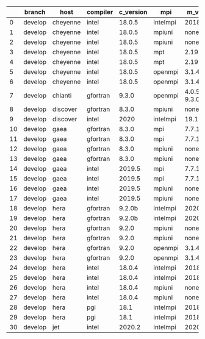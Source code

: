 |    | branch   | host     | compiler   | c_version   | mpi      | m_version       | o_g   | os     | build   | u_pass   | u_fail   | s_pass   | s_fail   | e_pass   | e_fail   | nuopc_pass   | nuopc_fail   | artifacts_hash                           | modified            |
|----|----------|----------|------------|-------------|----------|-----------------|-------|--------|---------|----------|----------|----------|----------|----------|----------|--------------|--------------|------------------------------------------|---------------------|
|  0 | develop  | cheyenne | intel      | 18.0.5      | intelmpi | 2018.4.274      | O     | Linux  | Pass    | 13685    | 0        | 49       | 0        | 80       | 0        | 50           | 0            | e820d1e1ea5461458ecfa1814089a80b8bfa6e7f | 02/27/2022_19:27:16 |
|  1 | develop  | cheyenne | intel      | 18.0.5      | mpiuni   | none            | O     | Linux  | Pass    | 12158    | 0        | 8        | 0        | 43       | 0        | 0            | 50           | b9e65848ae347ad698c4bc45fcefb138a9e3a4e1 | 02/27/2022_19:27:16 |
|  2 | develop  | cheyenne | intel      | 18.0.5      | mpiuni   | none            | g     | Linux  | Pass    | 12158    | 0        | 8        | 0        | 43       | 0        | 0            | 50           | d73cd12e5a57928ffbc0a629930196e7712eb50f | 02/27/2022_19:27:16 |
|  3 | develop  | cheyenne | intel      | 18.0.5      | mpt      | 2.19            | O     | Linux  | Pass    | 13685    | 0        | 49       | 0        | 80       | 0        | 50           | 0            | a7d44285cd0a6f738a85129f8fe7fcbcc7195ebc | 02/27/2022_19:27:16 |
|  4 | develop  | cheyenne | intel      | 18.0.5      | mpt      | 2.19            | g     | Linux  | Pass    | 13685    | 0        | 49       | 0        | 80       | 0        | 50           | 0            | 5c410c20e503eb5fcd137a87c17eb888a8e84a50 | 02/27/2022_19:27:16 |
|  5 | develop  | cheyenne | intel      | 18.0.5      | openmpi  | 3.1.4           | O     | Linux  | Pass    | 13685    | 0        | 49       | 0        | 80       | 0        | 50           | 0            | 3a44193db033ba6f31dc43e39e690220ec76355a | 02/27/2022_19:27:16 |
|  6 | develop  | cheyenne | intel      | 18.0.5      | openmpi  | 3.1.4           | g     | Linux  | Pass    | 13685    | 0        | 49       | 0        | 80       | 0        | 50           | 0            | f74748fcb08665886707a3de6e0d6cf30a5d38d7 | 02/27/2022_19:27:16 |
|  7 | develop  | chianti  | gfortran   | 9.3.0       | openmpi  | 4.0.5-gcc-9.3.0 | O     | Linux  | Pass    | pending  | pending  | pending  | pending  | pending  | pending  | pending      | pending      | 8e9d53fb4f2d96cae11c0bae23579773180797e8 | 02/27/2022_19:27:42 |
|  8 | develop  | discover | gfortran   | 8.3.0       | mpiuni   | none            | O     | Linux  | Pass    | 12158    | 0        | 8        | 0        | 43       | 0        | 0            | 50           | 6a3214af0e619e244fd4e16e67b949eeb461e291 | 02/27/2022_19:28:12 |
|  9 | develop  | discover | intel      | 2020        | intelmpi | 19.1.3.304      | g     | Linux  | Pass    | 13685    | 0        | 49       | 0        | 80       | 0        | 50           | 0            | 2bb69e3cad201e12074e2b993301923fafaf70f1 | 02/27/2022_19:28:12 |
| 10 | develop  | gaea     | gfortran   | 8.3.0       | mpi      | 7.7.11          | O     | Unicos | Pass    | 13684    | 1        | 49       | 0        | 80       | 0        | 47           | 3            | cb98d43ef965126a14d9ab2ce4e5f8a8aaeabbc4 | 02/27/2022_19:28:38 |
| 11 | develop  | gaea     | gfortran   | 8.3.0       | mpi      | 7.7.11          | g     | Unicos | Pass    | 13684    | 1        | 49       | 0        | 80       | 0        | 47           | 3            | f35941f5043a83c5813786bb9c4199ffc9f50bc1 | 02/27/2022_19:28:38 |
| 12 | develop  | gaea     | gfortran   | 8.3.0       | mpiuni   | none            | O     | Unicos | Pass    | 12158    | 0        | 8        | 0        | 43       | 0        | 0            | 50           | 98b9fecf4eb6d53b73a1cc169661fbe588fc3aa0 | 02/27/2022_19:28:38 |
| 13 | develop  | gaea     | gfortran   | 8.3.0       | mpiuni   | none            | g     | Unicos | Pass    | 12158    | 0        | 8        | 0        | 43       | 0        | 0            | 50           | f9a889ac0e205934b53e3b3d2856af20f8f47044 | 02/27/2022_19:28:38 |
| 14 | develop  | gaea     | intel      | 2019.5      | mpi      | 7.7.11          | O     | Unicos | Pass    | 13670    | 15       | 49       | 0        | 80       | 0        | 47           | 3            | 643b79b7831b42641d4f31e440800d61d8a89dba | 02/27/2022_19:28:38 |
| 15 | develop  | gaea     | intel      | 2019.5      | mpi      | 7.7.11          | g     | Unicos | Pass    | 13670    | 15       | 49       | 0        | 80       | 0        | 47           | 3            | d451b1b65667d230cedebb6118bcdddfdc0904ad | 02/27/2022_19:28:38 |
| 16 | develop  | gaea     | intel      | 2019.5      | mpiuni   | none            | O     | Unicos | Pass    | 12143    | 15       | 8        | 0        | 43       | 0        | 0            | 50           | e68378f8d26292173d48b50dc0bad5e1b47e170c | 02/27/2022_19:28:38 |
| 17 | develop  | gaea     | intel      | 2019.5      | mpiuni   | none            | g     | Unicos | Pass    | 12143    | 15       | 8        | 0        | 43       | 0        | 0            | 50           | 70d47618d478a2c5447e6fa19b907429b96f8f9d | 02/27/2022_19:28:38 |
| 18 | develop  | hera     | gfortran   | 9.2.0b      | intelmpi | 2020            | O     | Linux  | Pass    | 0        | 8807     | 0        | 49       | 0        | 80       | 0            | 50           | df035ac2c6babc465ee8c910687de65cc91b46a3 | 02/27/2022_19:29:11 |
| 19 | develop  | hera     | gfortran   | 9.2.0b      | intelmpi | 2020            | g     | Linux  | Pass    | 0        | 8807     | 0        | 49       | 0        | 80       | 0            | 50           | 84b7a63696771e0debc1f83d98c52f2e41df350f | 02/27/2022_19:29:11 |
| 20 | develop  | hera     | gfortran   | 9.2.0       | mpiuni   | none            | O     | Linux  | Pass    | 12158    | 0        | 8        | 0        | 43       | 0        | 0            | 50           | 511eb73841945dbaeb7ab82d47bea184eb91a8e6 | 02/27/2022_19:29:11 |
| 21 | develop  | hera     | gfortran   | 9.2.0       | mpiuni   | none            | g     | Linux  | Pass    | 12158    | 0        | 8        | 0        | 43       | 0        | 0            | 50           | 1fc938533c1543b1587fac77d85065b70cc76c88 | 02/27/2022_19:29:11 |
| 22 | develop  | hera     | gfortran   | 9.2.0       | openmpi  | 3.1.4           | O     | Linux  | Pass    | 13685    | 0        | 49       | 0        | 80       | 0        | 50           | 0            | dff44ebd7e2eba969e91311371ae9a0a459dd101 | 02/27/2022_19:29:11 |
| 23 | develop  | hera     | gfortran   | 9.2.0       | openmpi  | 3.1.4           | g     | Linux  | Pass    | 13685    | 0        | 49       | 0        | 80       | 0        | 50           | 0            | ccd9e26328645081c9e3d2b592245cf3b4acacd9 | 02/27/2022_19:29:11 |
| 24 | develop  | hera     | intel      | 18.0.4      | intelmpi | 2018.4.274      | O     | Linux  | Pass    | 13685    | 0        | 49       | 0        | 80       | 0        | 50           | 0            | 9d340b4082dc628262bd89e637a2c21b711ee793 | 02/27/2022_19:29:11 |
| 25 | develop  | hera     | intel      | 18.0.4      | intelmpi | 2018.4.274      | g     | Linux  | Pass    | 13685    | 0        | 49       | 0        | 80       | 0        | 50           | 0            | 0113a8867fa02eaa50218c8912867a77f1e254ba | 02/27/2022_19:29:11 |
| 26 | develop  | hera     | intel      | 18.0.4      | mpiuni   | none            | O     | Linux  | Pass    | 12158    | 0        | 8        | 0        | 43       | 0        | 0            | 50           | a1e594fb8930dc35213b0209cfd02e2ef70e2bce | 02/27/2022_19:29:11 |
| 27 | develop  | hera     | intel      | 18.0.4      | mpiuni   | none            | g     | Linux  | Pass    | 12158    | 0        | 8        | 0        | 43       | 0        | 0            | 50           | ff014226915640d31445dd940656fd0178e54b59 | 02/27/2022_19:29:11 |
| 28 | develop  | hera     | pgi        | 18.1        | intelmpi | 2018.0.4        | O     | Linux  | Fail    | fail     | fail     | fail     | fail     | fail     | fail     | 0            | 50           | 4a68e8c6f0b50bf1400857d4437a14cdd3441146 | 02/27/2022_19:29:11 |
| 29 | develop  | hera     | pgi        | 18.1        | intelmpi | 2018.0.4        | g     | Linux  | Fail    | fail     | fail     | fail     | fail     | fail     | fail     | 0            | 50           | f1506edc9f78a405a4c45fe98e90ff83c9fac96a | 02/27/2022_19:29:11 |
| 30 | develop  | jet      | intel      | 2020.2      | intelmpi | 2020.2          | O     | Linux  | Pass    | 13685    | 0        | 49       | 0        | 80       | 0        | 50           | 0            | 2aaef0c9fba09dfc521aca7cc8af286180d12467 | 02/27/2022_19:29:36 |